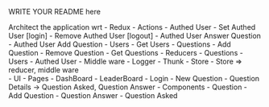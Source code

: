 WRITE YOUR README here 

Architect the application wrt
    - Redux
        - Actions 
            - Authed User
                - Set Authed User [login]
                - Remove Authed User [logout]
                - Authed User Answer Question 
                - Authed User Add Question
            - Users 
                - Get Users
            - Questions 
                - Add Question 
                - Remove Question 
                - Get Questions
        - Reducers 
            - Questions
            - Users 
            - Authed User
        - Middle ware
            - Logger 
            - Thunk
        - Store 
            - Store => reducer, middle ware  
    - UI 
        - Pages 
            - DashBoard
            - LeaderBoard 
            - Login 
            - New Question 
            - Question Details -> Question Asked, Question Answer
        - Components 
            - Question 
            - Add Question 
            - Question Answer 
            - Question Asked 
      

  
